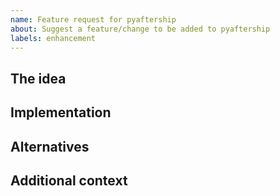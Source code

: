 ```yaml
---
name: Feature request for pyaftership
about: Suggest a feature/change to be added to pyaftership
labels: enhancement
---
```

## The idea

<!-- A good description of what you are suggesting. -->


## Implementation

<!-- How do you see this being implemented? -->

## Alternatives

<!-- Are there any alternative solutions or features you've considered? -->

## Additional context

